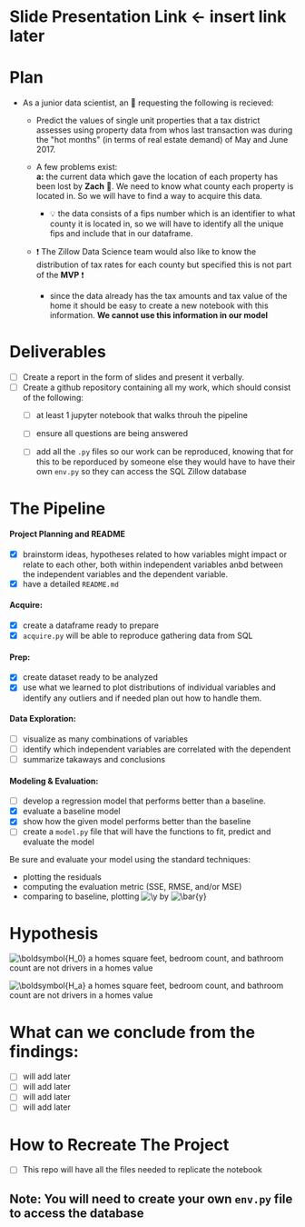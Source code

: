 # Slide Presentation Link <- insert link later

# Plan
- As a junior data scientist, an :email: requesting the following is recieved:
    - Predict the values of single unit properties that a tax district assesses using property data from whos last transaction was during the "hot months" (in terms of real estate demand) of May and June 2017.
    
    - A few problems exist:    
    __a:__ the current data which gave the location of each property has been lost by __Zach__ :no_good:. We need to know what county each property is located in. So we will have to find a way to acquire this data.
    	- :bulb: the data consists of a fips number which is an identifier to what county it is located in, so we will have to identify all the unique fips and include that in our dataframe.
    - ❗️ The Zillow Data Science team would also like to know the distribution of tax rates for each county but specified this is not part of the __MVP__ ❗️
        - since the data already has the tax amounts and tax value of the home it should be easy to create a new notebook with this information. 
        __We cannot use this information in our model__

# Deliverables
- [ ] Create a report in the form of slides and present it verbally.
- [ ] Create a github repository containing all my work, which should consist of the following:
    - [ ] at least 1 jupyter notebook that walks throuh the pipeline
    - [ ] ensure all questions are being answered 
    - [ ] add all the `.py` files so our work can be reproduced, knowing that for this to be reporduced by someone else they would have to have their own `env.py` so they can access the SQL  Zillow database


# The Pipeline

#### Project Planning and README
- [x] brainstorm ideas, hypotheses related to how variables might impact or relate to each other, both within independent variables anbd between the independent variables and the dependent variable. 
- [x] have a detailed `README.md`

#### Acquire:
- [x] create a dataframe ready to prepare
- [x] `acquire.py` will be able to reproduce gathering data from SQL

#### Prep:
- [x] create dataset ready to be analyzed
- [x] use what we learned to plot distributions of individual variables and identify any outliers and if needed plan out how to handle them.

#### Data Exploration:
- [ ] visualize as many combinations of variables
- [ ] identify which independent variables are correlated with the dependent
- [ ] summarize takaways and conclusions

#### Modeling & Evaluation:
- [ ] develop a regression model that performs better than a baseline.
- [x] evaluate a baseline model
- [x] show how the given model performs better than the baseline
- [ ] create a `model.py` file that will have the functions to fit, predict and evaluate the model

Be sure and evaluate your model using the standard techniques:
- plotting the residuals
- computing the evaluation metric (SSE, RMSE, and/or MSE)
- comparing to baseline, plotting ![\y](https://render.githubusercontent.com/render/math?math=%5Cy) by ![\bar{y}](https://render.githubusercontent.com/render/math?math=%5Cbar%7By%7D)
# Hypothesis
![\boldsymbol{H_0}](https://render.githubusercontent.com/render/math?math=%5Cboldsymbol%7BH_0%7D) a homes square feet, bedroom count, and bathroom count are not drivers in a homes value

![\boldsymbol{H_a}](https://render.githubusercontent.com/render/math?math=%5Cboldsymbol%7BH_a%7D) a homes square feet, bedroom count, and bathroom count are not drivers in a homes value



# What can we conclude from the findings:
- [ ] will add later
- [ ] will add later
- [ ] will add later
- [ ] will add later
# How to Recreate The Project
- [ ] This repo will have all the files needed to replicate the notebook

## **Note:** You will need to create your own `env.py` file to access the database
